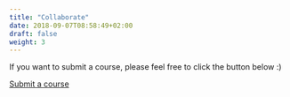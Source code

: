 ```yaml
---
title: "Collaborate"
date: 2018-09-07T08:58:49+02:00
draft: false
weight: 3
---
```


If you want to submit a course, please feel free to click the button below :)

<div class="text-center">
<a href='https://github.com/studentcybermooc/cybermooc/issues/new?template=proposition-de-cours.md' rel='nofollow' target='_new' class='btngithub'>Submit a course</a>
</div>